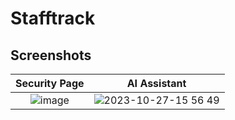 # Stafftrack

## Screenshots

Security Page | AI Assistant
:-------------------------:|:-------------------------:|
![image](https://github.com/m4xshen/img-host/assets/74842863/c681981d-964d-4dcb-890d-ce05d31e8035) | ![2023-10-27-15 56 49](https://github.com/m4xshen/img-host/assets/74842863/3b752b0e-e256-49c5-953b-cb8a0bd9f3e1)
